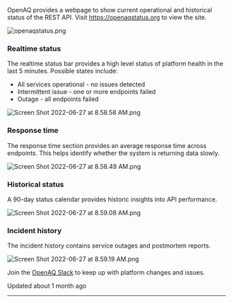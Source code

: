 OpenAQ provides a webpage to show current operational and historical status of the REST API. Visit <https://openaqstatus.org> to view the site.


![](https://files.readme.io/22637d6-openaqstatus.png "openaqstatus.png")


### Realtime status


The realtime status bar provides a high level status of platform health in the last 5 minutes. Possible states include:


* All services operational \- no issues detected
* Intermittent issue \- one or more endpoints failed
* Outage \- all endpoints failed


![](https://files.readme.io/d9da83e-Screen_Shot_2022-06-27_at_8.58.58_AM.png "Screen Shot 2022-06-27 at 8.58.58 AM.png")


### Response time


The response time section provides an average response time across endpoints. This helps identify whether the system is returning data slowly. 


![](https://files.readme.io/5cf8410-Screen_Shot_2022-06-27_at_8.58.49_AM.png "Screen Shot 2022-06-27 at 8.58.49 AM.png")


### Historical status


A 90\-day status calendar provides historic insights into API performance. 


![](https://files.readme.io/aa7be59-Screen_Shot_2022-06-27_at_8.59.08_AM.png "Screen Shot 2022-06-27 at 8.59.08 AM.png")


### Incident history


The incident history contains service outages and postmortem reports. 


![](https://files.readme.io/43b21cf-Screen_Shot_2022-06-27_at_8.59.19_AM.png "Screen Shot 2022-06-27 at 8.59.19 AM.png")


Join the [OpenAQ Slack](https://join.slack.com/t/openaq/shared_invite/zt-yzqlgsva-v6McumTjy2BZnegIK9XCVw) to keep up with platform changes and issues.

Updated about 1 month ago 



---

